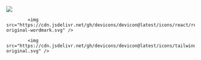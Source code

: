 <div>
            <img src="https://cdn.jsdelivr.net/gh/devicons/devicon@latest/icons/vitejs/vitejs-original.svg" />

            <img src="https://cdn.jsdelivr.net/gh/devicons/devicon@latest/icons/react/react-original-wordmark.svg" />

            <img src="https://cdn.jsdelivr.net/gh/devicons/devicon@latest/icons/tailwindcss/tailwindcss-original.svg" />

</div>
